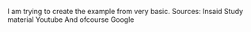 I am trying to create the example from very basic.
Sources:
Insaid Study material
Youtube 
And ofcourse Google
